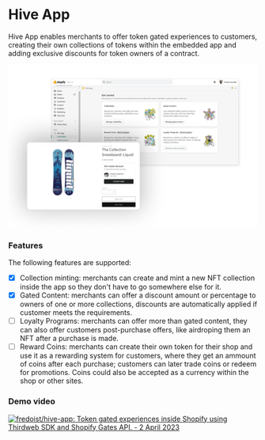 # Hive App

Hive App enables merchants to offer token gated experiences to customers, creating their own collections of tokens within the embedded app and adding exclusive discounts for token owners of a contract.

![Preview](.github/preview.png)

### Features

The following features are supported:

- [x] Collection minting: merchants can create and mint a new NFT collection inside the app so they don't have to go somewhere else for it.
- [x] Gated Content: merchants can offer a discount amount or percentage to owners of one or more collections, discounts are automatically applied if customer meets the requirements.
- [ ] Loyalty Programs: merchants can offer more than gated content, they can also offer customers post-purchase offers, like airdroping them an NFT after a purchase is made.
- [ ] Reward Coins: merchants can create their own token for their shop and use it as a rewarding system for customers, where they get an ammount of coins after each purchase; customers can later trade coins or redeem for promotions. Coins could also be accepted as a currency within the shop or other sites.

### Demo video

[![fredoist/hive-app: Token gated experiences inside Shopify using Thirdweb SDK and Shopify Gates API. - 2 April 2023](https://cdn.loom.com/sessions/thumbnails/6bc5a87cd12f4ab39d07866c242f9fe0-with-play.gif)](https://www.loom.com/share/6bc5a87cd12f4ab39d07866c242f9fe0)
